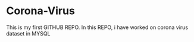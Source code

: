 # Corona-Virus
This is my first GITHUB REPO. In this REPO, i have worked on corona virus dataset in MYSQL 
